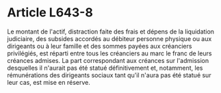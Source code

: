 # Article L643-8

Le montant de l'actif, distraction faite des frais et dépens de la liquidation judiciaire, des subsides accordés au   débiteur personne physique ou aux dirigeants ou à leur famille et des sommes payées aux créanciers privilégiés, est réparti entre tous les créanciers au marc le franc de leurs créances admises. La part correspondant aux créances sur l'admission desquelles il n'aurait pas été statué définitivement et, notamment, les rémunérations des dirigeants sociaux tant qu'il n'aura pas été statué sur leur cas, est mise en réserve.